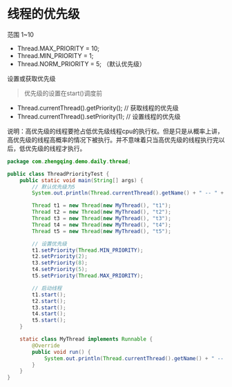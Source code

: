 # 线程的优先级

范围 1~10

- Thread.MAX_PRIORITY = 10;
- Thread.MIN_PRIORITY = 1;
- Thread.NORM_PRIORITY = 5; （默认优先级）

设置或获取优先级

> 优先级的设置在start()调度前

- Thread.currentThread().getPriority(); // 获取线程的优先级
- Thread.currentThread().setPriority(1); // 设置线程的优先级

说明：高优先级的线程要抢占低优先级线程cpu的执行权。但是只是从概率上讲，高优先级的线程高概率的情况下被执行。并不意味着只当高优先级的线程执行完以后，低优先级的线程才执行。

```java
package com.zhengqing.demo.daily.thread;

public class ThreadPriorityTest {
    public static void main(String[] args) {
        // 默认优先级为5
        System.out.println(Thread.currentThread().getName() + " -- " + Thread.currentThread().getPriority());

        Thread t1 = new Thread(new MyThread(), "t1");
        Thread t2 = new Thread(new MyThread(), "t2");
        Thread t3 = new Thread(new MyThread(), "t3");
        Thread t4 = new Thread(new MyThread(), "t4");
        Thread t5 = new Thread(new MyThread(), "t5");

        // 设置优先级
        t1.setPriority(Thread.MIN_PRIORITY);
        t2.setPriority(2);
        t3.setPriority(8);
        t4.setPriority(5);
        t5.setPriority(Thread.MAX_PRIORITY);

        // 启动线程
        t1.start();
        t2.start();
        t3.start();
        t4.start();
        t5.start();
    }

    static class MyThread implements Runnable {
        @Override
        public void run() {
            System.out.println(Thread.currentThread().getName() + " -- " + Thread.currentThread().getPriority());
        }
    }
}
```
